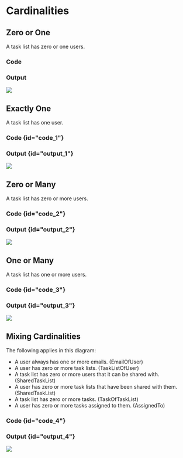 # Cardinalities

## Zero or One

A task list has zero or one users.

### Code

<code-block src="rcardinality-zero-or-one.txt"/>

### Output

![](rcardinality-zero-or-one.svg)

## Exactly One

A task list has one user.

### Code {id="code_1"}

<code-block src="rcardinality-exactly-one.txt"/>

### Output {id="output_1"}

![](rcardinality-exactly-one.svg)

## Zero or Many

A task list has zero or more users.

### Code {id="code_2"}

<code-block src="rcardinality-zero-or-many.txt"/>

### Output {id="output_2"}

![](rcardinality-zero-or-many.svg)

## One or Many

A task list has one or more users.

### Code {id="code_3"}

<code-block src="rcardinality-one-or-many.txt"/>

### Output {id="output_3"}

![](rcardinality-one-or-many.svg)

## Mixing Cardinalities

The following applies in this diagram:

- A user always has one or more emails. (EmailOfUser)
- A user has zero or more task lists. (TaskListOfUser)
- A task list has zero or more users that it can be shared with. (SharedTaskList)
- A user has zero or more task lists that have been shared with them. (SharedTaskList)
- A task list has zero or more tasks. (TaskOfTaskList)
- A user has zero or more tasks assigned to them. (AssignedTo)

### Code {id="code_4"}

<code-block src="rmixed-cardinality.txt"/>

### Output {id="output_4"}

![](rmixed-cardinality.svg)